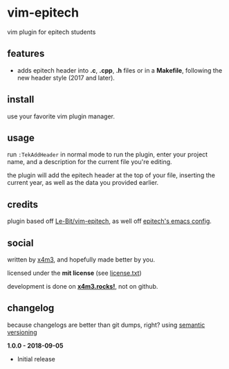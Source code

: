 # vim-epitech
vim plugin for epitech students

## features
* adds epitech header into **.c**, **.cpp**, **.h** files or in a **Makefile**,
following the new header style (2017 and later).

## install
use your favorite vim plugin manager.

## usage
run `:TekAddHeader` in normal mode to run the plugin, enter your project name,
and a description for the current file you're editing.

the plugin will add the epitech header at the top of your file, inserting
the current year, as well as the data you provided earlier.

## credits
plugin based off [Le-Bit/vim-epitech](https://github.com/Le-Bit/vim-epitech),
as well off [epitech's emacs config](https://gitlab.com/EpitechContent/dump).

## social
written by [x4m3](https://philippeloctaux.com), and hopefully made better
by you.

licensed under the **mit license** (see [license.txt](license.txt))

development is done on **[x4m3.rocks!](https://git.x4m3.rocks/vim-epitech)**, not on github.

## changelog
because changelogs are better than git dumps, right?
using [semantic versioning](https://semver.org)

**1.0.0 - 2018-09-05**
- Initial release
